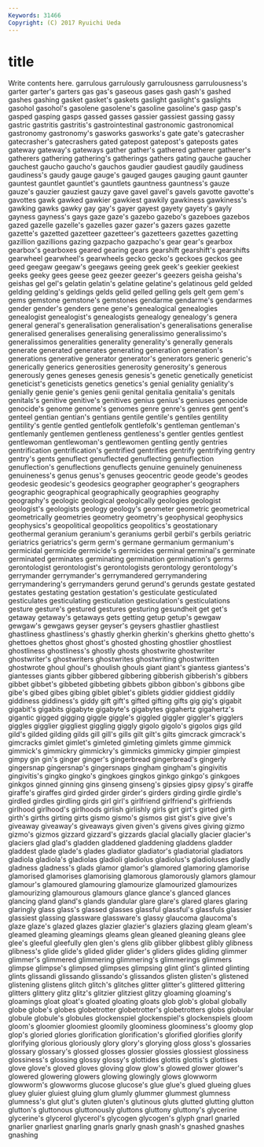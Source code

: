 ```yaml
---
Keywords: 31466 
Copyright: (C) 2017 Ryuichi Ueda
---
```


# title

Write contents here.
garrulous garrulously garrulousness
garrulousness's garter garter's garters gas gas's gaseous gases gash gash's
gashed gashes gashing gasket gasket's gaskets gaslight gaslight's gaslights gasohol
gasohol's gasolene gasolene's gasoline gasoline's gasp gasp's gasped gasping gasps
gassed gasses gassier gassiest gassing gassy gastric gastritis gastritis's gastrointestinal
gastronomic gastronomical gastronomy gastronomy's gasworks gasworks's gate gate's gatecrasher gatecrasher's
gatecrashers gated gatepost gatepost's gateposts gates gateway gateway's gateways gather
gather's gathered gatherer gatherer's gatherers gathering gathering's gatherings gathers gating
gauche gaucher gauchest gaucho gaucho's gauchos gaudier gaudiest gaudily gaudiness
gaudiness's gaudy gauge gauge's gauged gauges gauging gaunt gaunter gauntest
gauntlet gauntlet's gauntlets gauntness gauntness's gauze gauze's gauzier gauziest gauzy
gave gavel gavel's gavels gavotte gavotte's gavottes gawk gawked gawkier
gawkiest gawkily gawkiness gawkiness's gawking gawks gawky gay gay's gayer
gayest gayety gayety's gayly gayness gayness's gays gaze gaze's gazebo
gazebo's gazeboes gazebos gazed gazelle gazelle's gazelles gazer gazer's gazers
gazes gazette gazette's gazetted gazetteer gazetteer's gazetteers gazettes gazetting gazillion
gazillions gazing gazpacho gazpacho's gear gear's gearbox gearbox's gearboxes geared
gearing gears gearshift gearshift's gearshifts gearwheel gearwheel's gearwheels gecko gecko's
geckoes geckos gee geed geegaw geegaw's geegaws geeing geek geek's
geekier geekiest geeks geeky gees geese geez geezer geezer's geezers
geisha geisha's geishas gel gel's gelatin gelatin's gelatine gelatine's gelatinous
geld gelded gelding gelding's geldings gelds gelid gelled gelling gels
gelt gem gem's gems gemstone gemstone's gemstones gendarme gendarme's gendarmes
gender gender's genders gene gene's genealogical genealogies genealogist genealogist's genealogists
genealogy genealogy's genera general general's generalisation generalisation's generalisations generalise generalised
generalises generalising generalissimo generalissimo's generalissimos generalities generality generality's generally generals
generate generated generates generating generation generation's generations generative generator generator's
generators generic generic's generically generics generosities generosity generosity's generous generously
genes geneses genesis genesis's genetic genetically geneticist geneticist's geneticists genetics
genetics's genial geniality geniality's genially genie genie's genies genii genital
genitalia genitalia's genitals genitals's genitive genitive's genitives genius genius's geniuses
genocide genocide's genome genome's genomes genre genre's genres gent gent's
genteel gentian gentian's gentians gentile gentile's gentiles gentility gentility's gentle
gentled gentlefolk gentlefolk's gentleman gentleman's gentlemanly gentlemen gentleness gentleness's gentler
gentles gentlest gentlewoman gentlewoman's gentlewomen gentling gently gentries gentrification gentrification's
gentrified gentrifies gentrify gentrifying gentry gentry's gents genuflect genuflected genuflecting
genuflection genuflection's genuflections genuflects genuine genuinely genuineness genuineness's genus genus's
genuses geocentric geode geode's geodes geodesic geodesic's geodesics geographer geographer's
geographers geographic geographical geographically geographies geography geography's geologic geological geologically
geologies geologist geologist's geologists geology geology's geometer geometric geometrical geometrically
geometries geometry geometry's geophysical geophysics geophysics's geopolitical geopolitics geopolitics's geostationary
geothermal geranium geranium's geraniums gerbil gerbil's gerbils geriatric geriatrics geriatrics's
germ germ's germane germanium germanium's germicidal germicide germicide's germicides germinal
germinal's germinate germinated germinates germinating germination germination's germs gerontologist gerontologist's
gerontologists gerontology gerontology's gerrymander gerrymander's gerrymandered gerrymandering gerrymandering's gerrymanders gerund
gerund's gerunds gestate gestated gestates gestating gestation gestation's gesticulate gesticulated
gesticulates gesticulating gesticulation gesticulation's gesticulations gesture gesture's gestured gestures gesturing
gesundheit get get's getaway getaway's getaways gets getting getup getup's
gewgaw gewgaw's gewgaws geyser geyser's geysers ghastlier ghastliest ghastliness ghastliness's
ghastly gherkin gherkin's gherkins ghetto ghetto's ghettoes ghettos ghost ghost's
ghosted ghosting ghostlier ghostliest ghostliness ghostliness's ghostly ghosts ghostwrite ghostwriter
ghostwriter's ghostwriters ghostwrites ghostwriting ghostwritten ghostwrote ghoul ghoul's ghoulish ghouls
giant giant's giantess giantess's giantesses giants gibber gibbered gibbering gibberish
gibberish's gibbers gibbet gibbet's gibbeted gibbeting gibbets gibbon gibbon's gibbons
gibe gibe's gibed gibes gibing giblet giblet's giblets giddier giddiest
giddily giddiness giddiness's giddy gift gift's gifted gifting gifts gig
gig's gigabit gigabit's gigabits gigabyte gigabyte's gigabytes gigahertz gigahertz's gigantic
gigged gigging giggle giggle's giggled giggler giggler's gigglers giggles gigglier
giggliest giggling giggly gigolo gigolo's gigolos gigs gild gild's gilded
gilding gilds gill gill's gills gilt gilt's gilts gimcrack gimcrack's
gimcracks gimlet gimlet's gimleted gimleting gimlets gimme gimmick gimmick's gimmickry
gimmickry's gimmicks gimmicky gimpier gimpiest gimpy gin gin's ginger ginger's
gingerbread gingerbread's gingerly gingersnap gingersnap's gingersnaps gingham gingham's gingivitis gingivitis's
gingko gingko's gingkoes gingkos ginkgo ginkgo's ginkgoes ginkgos ginned ginning
gins ginseng ginseng's gipsies gipsy gipsy's giraffe giraffe's giraffes gird
girded girder girder's girders girding girdle girdle's girdled girdles girdling
girds girl girl's girlfriend girlfriend's girlfriends girlhood girlhood's girlhoods girlish
girlishly girls girt girt's girted girth girth's girths girting girts
gismo gismo's gismos gist gist's give give's giveaway giveaway's giveaways
given given's givens gives giving gizmo gizmo's gizmos gizzard gizzard's
gizzards glacial glacially glacier glacier's glaciers glad glad's gladden gladdened
gladdening gladdens gladder gladdest glade glade's glades gladiator gladiator's gladiatorial
gladiators gladiola gladiola's gladiolas gladioli gladiolus gladiolus's gladioluses gladly gladness
gladness's glads glamor glamor's glamored glamoring glamorise glamorised glamorises glamorising
glamorous glamorously glamors glamour glamour's glamoured glamouring glamourize glamourized glamourizes
glamourizing glamourous glamours glance glance's glanced glances glancing gland gland's
glands glandular glare glare's glared glares glaring glaringly glass glass's
glassed glasses glassful glassful's glassfuls glassier glassiest glassing glassware glassware's
glassy glaucoma glaucoma's glaze glaze's glazed glazes glazier glazier's glaziers
glazing gleam gleam's gleamed gleaming gleamings gleams glean gleaned gleaning
gleans glee glee's gleeful gleefully glen glen's glens glib glibber
glibbest glibly glibness glibness's glide glide's glided glider glider's gliders
glides gliding glimmer glimmer's glimmered glimmering glimmering's glimmerings glimmers glimpse
glimpse's glimpsed glimpses glimpsing glint glint's glinted glinting glints glissandi
glissando glissando's glissandos glisten glisten's glistened glistening glistens glitch glitch's
glitches glitter glitter's glittered glittering glitters glittery glitz glitz's glitzier
glitziest glitzy gloaming gloaming's gloamings gloat gloat's gloated gloating gloats
glob glob's global globally globe globe's globes globetrotter globetrotter's globetrotters
globs globular globule globule's globules glockenspiel glockenspiel's glockenspiels gloom gloom's
gloomier gloomiest gloomily gloominess gloominess's gloomy glop glop's gloried glories
glorification glorification's glorified glorifies glorify glorifying glorious gloriously glory glory's
glorying gloss gloss's glossaries glossary glossary's glossed glosses glossier glossies
glossiest glossiness glossiness's glossing glossy glossy's glottides glottis glottis's glottises
glove glove's gloved gloves gloving glow glow's glowed glower glower's
glowered glowering glowers glowing glowingly glows glowworm glowworm's glowworms glucose
glucose's glue glue's glued glueing glues gluey gluier gluiest gluing
glum glumly glummer glummest glumness glumness's glut glut's gluten gluten's
glutinous gluts glutted glutting glutton glutton's gluttonous gluttonously gluttons gluttony
gluttony's glycerine glycerine's glycerol glycerol's glycogen glycogen's glyph gnarl gnarled
gnarlier gnarliest gnarling gnarls gnarly gnash gnash's gnashed gnashes gnashing
